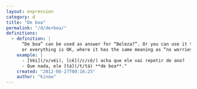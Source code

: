 ```yaml
---
layout: expression
category: d
title: "De boa"
permalink: "/d/de+boa/"
definitions:
  - definition: |
      “De boa” can be used as answer for “Beleza?”. Or you can use it to refer to someone who is in a good situation,
      or everything is OK, where it has the same meaning as “no worries”. 
    example: |
      - [Véi](/v/véi), [cê](/c/cê/) acha que ele vai repetir de ano?
      - Que nada, ele [tá](/t/tá) **de boa**."
    created: "2012-08-27T00:16:25"
    author: "kinow"
---
```

